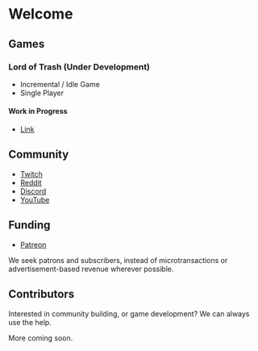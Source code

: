 # Welcome


## Games

### Lord of Trash (Under Development)
- Incremental / Idle Game
- Single Player

#### Work in Progress
- [Link](https://slyboots.studio/lordoftrash)

## Community

- [Twitch](https://www.twitch.tv/slybootsstudio)
- [Reddit](https://www.reddit.com/r/slyboots)
- [Discord](https://discord.gg/q9WmKSzABE)
- [YouTube](https://www.youtube.com/channel/UCHVppg1ofhlbcK89xBqv-2Q)

## Funding

- [Patreon](https://www.patreon.com/slybootsstudio)

We seek patrons and subscribers, instead of microtransactions or advertisement-based revenue wherever possible.

## Contributors

Interested in community building, or game development? We can always use the help.

More coming soon.
